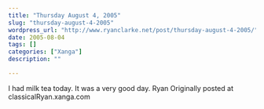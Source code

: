 ```yaml
---
title: "Thursday August 4, 2005"
slug: "thursday-august-4-2005"
wordpress_url: "http://www.ryanclarke.net/post/thursday-august-4-2005/"
date: 2005-08-04
tags: []
categories: ["Xanga"]
description: ""

---
```


I had milk tea today. It was a very good day.
 Ryan
Originally posted at classicalRyan.xanga.com
